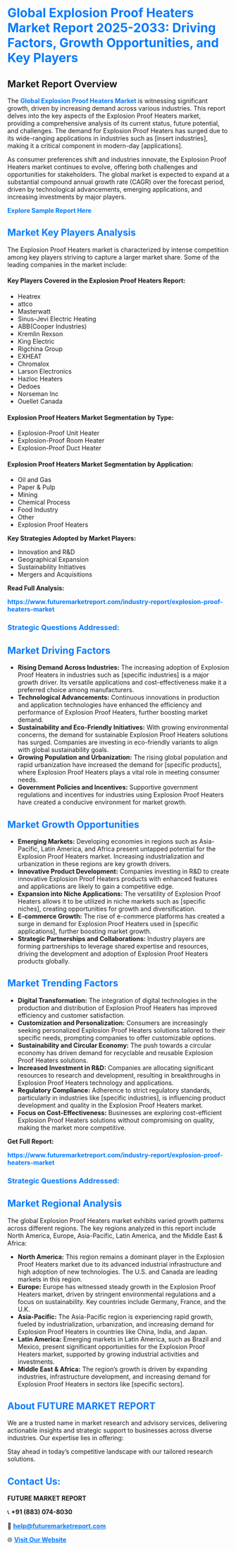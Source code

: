 <h1 style="color: #007BFF;">Global Explosion Proof Heaters Market Report 2025-2033: Driving Factors, Growth Opportunities, and Key Players</h1>

<section id="overview">
<h2>Market Report Overview</h2>
<p>The <a href="https://www.futuremarketreport.com/industry-report/explosion-proof-heaters-market" style="color: #007BFF; text-decoration: none;"><strong>Global Explosion Proof Heaters Market</strong></a> is witnessing significant growth, driven by increasing demand across various industries. This report delves into the key aspects of the Explosion Proof Heaters market, providing a comprehensive analysis of its current status, future potential, and challenges. The demand for Explosion Proof Heaters has surged due to its wide-ranging applications in industries such as [insert industries], making it a critical component in modern-day [applications].</p>
<p>As consumer preferences shift and industries innovate, the Explosion Proof Heaters market continues to evolve, offering both challenges and opportunities for stakeholders. The global market is expected to expand at a substantial compound annual growth rate (CAGR) over the forecast period, driven by technological advancements, emerging applications, and increasing investments by major players.</p>
</section>

<section id="overview">
<p><a href="https://www.futuremarketreport.com/request-sample/reportId=110976" style="color: #007BFF; text-decoration: none;"><strong>Explore Sample Report Here</strong></a></p>
</section>

<section id="key-players">
<h2 style="color: #007BFF;">Market Key Players Analysis</h2>
<p>The Explosion Proof Heaters market is characterized by intense competition among key players striving to capture a larger market share. Some of the leading companies in the market include:</p>
<h4>Key Players Covered in the Explosion Proof Heaters Report:</h4>
<ul><li>Heatrex</li><li>attco</li><li>Masterwatt</li><li>Sinus-Jevi Electric Heating</li><li>ABB(Cooper Industries)</li><li>Kremlin Rexson</li><li>King Electric</li><li>Rigchina Group</li><li>EXHEAT</li><li>Chromalox</li><li>Larson Electronics</li><li>Hazloc Heaters</li><li>Dedoes</li><li>Norseman Inc</li><li>Ouellet Canada</li></ul>
<h4>Explosion Proof Heaters Market Segmentation by Type:</h4>
<ul><li>Explosion-Proof Unit Heater</li><li>Explosion-Proof Room Heater</li><li>Explosion-Proof Duct Heater</li></ul>

<h4>Explosion Proof Heaters Market Segmentation by Application:</h4>
<ul><li>Oil and Gas</li><li>Paper &amp; Pulp</li><li>Mining</li><li>Chemical Process</li><li>Food Industry</li><li>Other</li><li>Explosion Proof Heaters</li></ul>
<p><strong>Key Strategies Adopted by Market Players:</strong></p>
<ul>
<li>Innovation and R&D</li>
<li>Geographical Expansion</li>
<li>Sustainability Initiatives</li>
<li>Mergers and Acquisitions</li>
</ul>
</section>

<section>
<p><strong>Read Full Analysis: </strong></p><a href="https://www.futuremarketreport.com/industry-report/explosion-proof-heaters-market" style="color: #007BFF; text-decoration: none;"><strong>https://www.futuremarketreport.com/industry-report/explosion-proof-heaters-market</strong></a>
<h3 style="color: #007BFF;">Strategic Questions Addressed:</h3>
</section>

<section id="driving-factors">
<h2 style="color: #007BFF;">Market Driving Factors</h2>
<ul>
<li><strong>Rising Demand Across Industries:</strong> The increasing adoption of Explosion Proof Heaters in industries such as [specific industries] is a major growth driver. Its versatile applications and cost-effectiveness make it a preferred choice among manufacturers.</li>
<li><strong>Technological Advancements:</strong> Continuous innovations in production and application technologies have enhanced the efficiency and performance of Explosion Proof Heaters, further boosting market demand.</li>
<li><strong>Sustainability and Eco-Friendly Initiatives:</strong> With growing environmental concerns, the demand for sustainable Explosion Proof Heaters solutions has surged. Companies are investing in eco-friendly variants to align with global sustainability goals.</li>
<li><strong>Growing Population and Urbanization:</strong> The rising global population and rapid urbanization have increased the demand for [specific products], where Explosion Proof Heaters plays a vital role in meeting consumer needs.</li>
<li><strong>Government Policies and Incentives:</strong> Supportive government regulations and incentives for industries using Explosion Proof Heaters have created a conducive environment for market growth.</li>
</ul>
</section>

<section id="growth-opportunities">
<h2 style="color: #007BFF;">Market Growth Opportunities</h2>
<ul>
<li><strong>Emerging Markets:</strong> Developing economies in regions such as Asia-Pacific, Latin America, and Africa present untapped potential for the Explosion Proof Heaters market. Increasing industrialization and urbanization in these regions are key growth drivers.</li>
<li><strong>Innovative Product Development:</strong> Companies investing in R&D to create innovative Explosion Proof Heaters products with enhanced features and applications are likely to gain a competitive edge.</li>
<li><strong>Expansion into Niche Applications:</strong> The versatility of Explosion Proof Heaters allows it to be utilized in niche markets such as [specific niches], creating opportunities for growth and diversification.</li>
<li><strong>E-commerce Growth:</strong> The rise of e-commerce platforms has created a surge in demand for Explosion Proof Heaters used in [specific applications], further boosting market growth.</li>
<li><strong>Strategic Partnerships and Collaborations:</strong> Industry players are forming partnerships to leverage shared expertise and resources, driving the development and adoption of Explosion Proof Heaters products globally.</li>
</ul>
</section>

<section id="trending-factors">
<h2 style="color: #007BFF;">Market Trending Factors</h2>
<ul>
<li><strong>Digital Transformation:</strong> The integration of digital technologies in the production and distribution of Explosion Proof Heaters has improved efficiency and customer satisfaction.</li>
<li><strong>Customization and Personalization:</strong> Consumers are increasingly seeking personalized Explosion Proof Heaters solutions tailored to their specific needs, prompting companies to offer customizable options.</li>
<li><strong>Sustainability and Circular Economy:</strong> The push towards a circular economy has driven demand for recyclable and reusable Explosion Proof Heaters solutions.</li>
<li><strong>Increased Investment in R&D:</strong> Companies are allocating significant resources to research and development, resulting in breakthroughs in Explosion Proof Heaters technology and applications.</li>
<li><strong>Regulatory Compliance:</strong> Adherence to strict regulatory standards, particularly in industries like [specific industries], is influencing product development and quality in the Explosion Proof Heaters market.</li>
<li><strong>Focus on Cost-Effectiveness:</strong> Businesses are exploring cost-efficient Explosion Proof Heaters solutions without compromising on quality, making the market more competitive.</li>
</ul>
</section>

<section>
<p><strong>Get Full Report: </strong></p><a href="https://www.futuremarketreport.com/industry-report/explosion-proof-heaters-market" style="color: #007BFF; text-decoration: none;"><strong>https://www.futuremarketreport.com/industry-report/explosion-proof-heaters-market</strong></a>
<h3 style="color: #007BFF;">Strategic Questions Addressed:</h3>
</section>


<section id="regional-analysis">
<h2 style="color: #007BFF;">Market Regional Analysis</h2>
<p>The global Explosion Proof Heaters market exhibits varied growth patterns across different regions. The key regions analyzed in this report include North America, Europe, Asia-Pacific, Latin America, and the Middle East & Africa:</p>
<ul>
<li><strong>North America:</strong> This region remains a dominant player in the Explosion Proof Heaters market due to its advanced industrial infrastructure and high adoption of new technologies. The U.S. and Canada are leading markets in this region.</li>
<li><strong>Europe:</strong> Europe has witnessed steady growth in the Explosion Proof Heaters market, driven by stringent environmental regulations and a focus on sustainability. Key countries include Germany, France, and the U.K.</li>
<li><strong>Asia-Pacific:</strong> The Asia-Pacific region is experiencing rapid growth, fueled by industrialization, urbanization, and increasing demand for Explosion Proof Heaters in countries like China, India, and Japan.</li>
<li><strong>Latin America:</strong> Emerging markets in Latin America, such as Brazil and Mexico, present significant opportunities for the Explosion Proof Heaters market, supported by growing industrial activities and investments.</li>
<li><strong>Middle East & Africa:</strong> The region’s growth is driven by expanding industries, infrastructure development, and increasing demand for Explosion Proof Heaters in sectors like [specific sectors].</li>
</ul>
</section>

<footer>
<h2 style="color: #007BFF;">About FUTURE MARKET REPORT</h2>
<p>We are a trusted name in market research and advisory services, delivering actionable insights and strategic support to businesses across diverse industries. Our expertise lies in offering:</p>

<p>Stay ahead in today’s competitive landscape with our tailored research solutions.</p>

<h2 style="color: #007BFF;">Contact Us:</h2>
<p><strong>FUTURE MARKET REPORT</strong></p>
<p>📞 <strong>+91 (883) 074-8030</strong></p>
<p>📧 <strong><a href="mailto:help@futuremarketreport.com" style="color: #007BFF;">help@futuremarketreport.com</a></strong></p>
<p>🌐 <strong><a href="https://www.futuremarketreport.com/" style="color: #007BFF;">Visit Our Website</a></strong></p>
</footer>